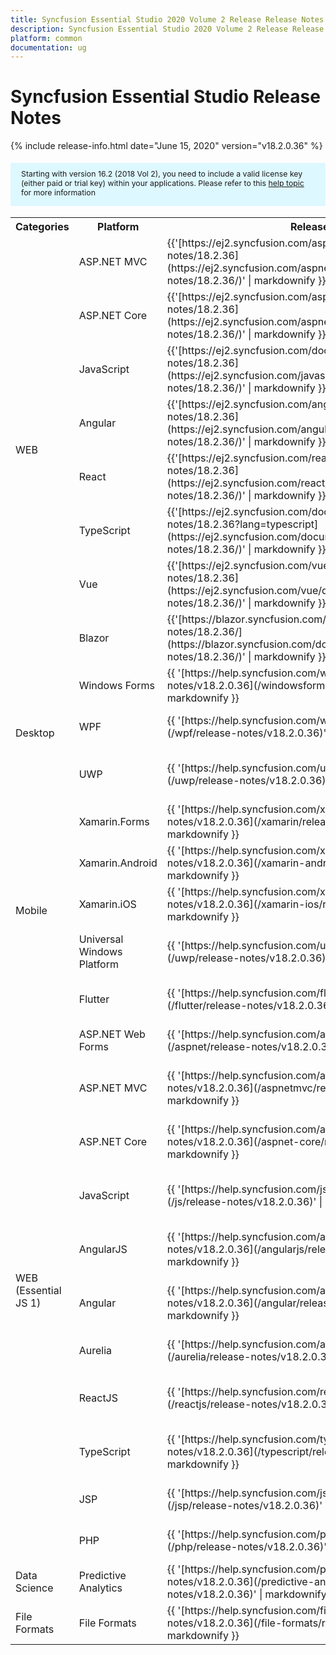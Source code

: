 ```yaml
---
title: Syncfusion Essential Studio 2020 Volume 2 Release Release Notes  
description: Syncfusion Essential Studio 2020 Volume 2 Release Release Notes  
platform: common
documentation: ug
---
```


# Syncfusion Essential Studio  Release Notes  

{% include release-info.html date="June 15, 2020"   version="v18.2.0.36" %} 

<style>
#license {
    font-size: .88em!important;
margin-top: 1.5em;     margin-bottom: 1.5em;
    background-color: #def8ff;
    padding: 10px 17px 14px;
}
</style>

<div id="license">
Starting with version 16.2 (2018 Vol 2), you need to include a valid license key (either paid or trial key) within your applications. 
Please refer to this <a href="/common/essential-studio/licensing/license-key">help topic</a> for more information 
</div>



<table>
<tr>
<th>
Categories</th><th>
Platform</th><th>
Release Notes</th><th>
Read Me</th></tr>
<tr>
<td rowspan="8">
WEB 
</td>
<td>
ASP.NET MVC
</td>
<td>{{'[https://ej2.syncfusion.com/aspnetmvc/documentation/release-notes/18.2.36](https://ej2.syncfusion.com/aspnetmvc/documentation/release-notes/18.2.36/)' | markdownify }}
</td>
<td>{{'[http://files2.syncfusion.com/Installs/v18.2.0.36/ReadMe/web/ASPMVC.html](http://files2.syncfusion.com/Installs/v18.2.0.36/ReadMe/web/ASPMVC.html)' | markdownify }}
</td>
</tr>
<tr>
<td>
ASP.NET Core	
</td>
<td>{{'[https://ej2.syncfusion.com/aspnetcore/documentation/release-notes/18.2.36](https://ej2.syncfusion.com/aspnetcore/documentation/release-notes/18.2.36/)' | markdownify }}
</td>
<td>{{'[http://files2.syncfusion.com/Installs/v18.2.0.36/ReadMe/web/ASPNETCORE.html](http://files2.syncfusion.com/Installs/v18.2.0.36/ReadMe/web/ASPNETCORE.html)' | markdownify }}
</td>
</tr>
<tr>
<td>
JavaScript
</td>
<td>{{'[https://ej2.syncfusion.com/documentation/release-notes/18.2.36](https://ej2.syncfusion.com/javascript/documentation/release-notes/18.2.36/)' | markdownify }}
</td>
<td>{{'[http://files2.syncfusion.com/Installs/v18.2.0.36/ReadMe/web/JavaScript.html](http://files2.syncfusion.com/Installs/v18.2.0.36/ReadMe/web/JavaScript.html)' | markdownify }}
</td>
</tr>
<tr>
<td>
Angular
</td>
<td>{{'[https://ej2.syncfusion.com/angular/documentation/release-notes/18.2.36](https://ej2.syncfusion.com/angular/documentation/release-notes/18.2.36/)' | markdownify }}
</td>
<td>{{'[http://files2.syncfusion.com/Installs/v18.2.0.36/ReadMe/web/Angular.html](http://files2.syncfusion.com/Installs/v18.2.0.36/ReadMe/web/Angular.html)' | markdownify }}
</td>
</tr>
<tr>
<td>
React
</td>
<td>{{'[https://ej2.syncfusion.com/react/documentation/release-notes/18.2.36](https://ej2.syncfusion.com/react/documentation/release-notes/18.2.36/)' | markdownify }}
</td>
<td>{{'[http://files2.syncfusion.com/Installs/v18.2.0.36/ReadMe/web/React.html](http://files2.syncfusion.com/Installs/v18.2.0.36/ReadMe/web/React.html)' | markdownify }}
</td>
</tr>
<tr>
<td>
TypeScript
</td>
<td>{{'[https://ej2.syncfusion.com/documentation/release-notes/18.2.36?lang=typescript](https://ej2.syncfusion.com/documentation/release-notes/18.2.36/)' | markdownify }}
</td>
<td>{{'[http://files2.syncfusion.com/Installs/v18.2.0.36/ReadMe/web/TypeScript.html](http://files2.syncfusion.com/Installs/v18.2.0.36/ReadMe/web/TypeScript.html)' | markdownify }}
</td>
</tr>
<tr>
<td>
Vue
</td>
<td>{{'[https://ej2.syncfusion.com/vue/documentation/release-notes/18.2.36](https://ej2.syncfusion.com/vue/documentation/release-notes/18.2.36/)' | markdownify }}
</td>
<td>{{'[http://files2.syncfusion.com/Installs/v18.2.0.36/ReadMe/web/Vue.html](http://files2.syncfusion.com/Installs/v18.2.0.36/ReadMe/web/Vue.html)' | markdownify }}
</td>
</tr>
<tr>
<td>
Blazor
</td>
<td>{{'[https://blazor.syncfusion.com/documentation/release-notes/18.2.36/](https://blazor.syncfusion.com/documentation/release-notes/18.2.36/)' | markdownify }}
</td>
<td>{{'[http://files2.syncfusion.com/Installs/v18.2.0.36/ReadMe/web/Blazor.html](http://files2.syncfusion.com/Installs/v18.2.0.36/ReadMe/web/Blazor.html)' | markdownify }}
</td>
</tr>
<tr>
<td rowspan="3">
Desktop
</td>
<td>
Windows Forms
</td>
<td>{{ '[https://help.syncfusion.com/windowsforms/release-notes/v18.2.0.36](/windowsforms/release-notes/v18.2.0.36)' | markdownify }}
</td>
<td>{{ '[http://files2.syncfusion.com/Installs/v18.2.0.36/ReadMe/WindowsForms.html](http://files2.syncfusion.com/Installs/v18.2.0.36/ReadMe/WindowsForms.html)' | markdownify }}
</td>
</tr>
<tr>
<td>
WPF
</td>
<td>{{ '[https://help.syncfusion.com/wpf/release-notes/v18.2.0.36](/wpf/release-notes/v18.2.0.36)' | markdownify }}
</td>
<td>{{ '[http://files2.syncfusion.com/Installs/v18.2.0.36/ReadMe/WPF.html](http://files2.syncfusion.com/Installs/v18.2.0.36/ReadMe/WPF.html)' | markdownify }}
</td>
</tr>
<tr>
<td>
UWP
</td>
<td>{{ '[https://help.syncfusion.com/uwp/release-notes/v18.2.0.36](/uwp/release-notes/v18.2.0.36)' | markdownify }}
</td>
<td>{{ '[http://files2.syncfusion.com/Installs/v18.2.0.36/ReadMe/UniversalWindows.html](http://files2.syncfusion.com/Installs/v18.2.0.36/ReadMe/UniversalWindows.html)' | markdownify }}
</td>
</tr>
<tr>
<td rowspan="5">
Mobile
</td>
<td>
Xamarin.Forms
</td>
<td>{{ '[https://help.syncfusion.com/xamarin/release-notes/v18.2.0.36](/xamarin/release-notes/v18.2.0.36)' | markdownify }}
</td>
<td>{{ '[http://files2.syncfusion.com/Installs/v18.2.0.36/ReadMe/Xamarin_Forms.html](http://files2.syncfusion.com/Installs/v18.2.0.36/ReadMe/Xamarin_Forms.html)' | markdownify }}
</td>
</tr>
<tr>
<td>
Xamarin.Android
</td>
<td>{{ '[https://help.syncfusion.com/xamarin-android/release-notes/v18.2.0.36](/xamarin-android/release-notes/v18.2.0.36)' | markdownify }}
</td>
<td>{{ '[http://files2.syncfusion.com/Installs/v18.2.0.36/ReadMe/Xamarin_Forms.html](http://files2.syncfusion.com/Installs/v18.2.0.36/ReadMe/Xamarin_Forms.html)' | markdownify }}
</td>
</tr>
<tr>
<td>
Xamarin.iOS
</td>
<td>{{ '[https://help.syncfusion.com/xamarin-ios/release-notes/v18.2.0.36](/xamarin-ios/release-notes/v18.2.0.36)' | markdownify }}
</td>
<td>{{ '[http://files2.syncfusion.com/Installs/v18.2.0.36/ReadMe/Xamarin_Forms.html](http://files2.syncfusion.com/Installs/v18.2.0.36/ReadMe/Xamarin_Forms.html)' | markdownify }}
</td>
</tr>
<tr>
<td>
Universal Windows Platform
</td>
<td>{{ '[https://help.syncfusion.com/uwp/release-notes/v18.2.0.36](/uwp/release-notes/v18.2.0.36)' | markdownify }}
</td>
<td>{{ '[http://files2.syncfusion.com/Installs/v18.2.0.36/ReadMe/UniversalWindows.html](http://files2.syncfusion.com/Installs/v18.2.0.36/ReadMe/UniversalWindows.html)' | markdownify }}
</td>
</tr>
<tr>
<td>
Flutter
</td>
<td>{{ '[https://help.syncfusion.com/flutter/release-notes/v18.2.0.36](/flutter/release-notes/v18.2.0.36)' | markdownify }}
</td>
<td>{{ '[http://files2.syncfusion.com/Installs/v18.2.0.36/ReadMe/Flutter.html](http://files2.syncfusion.com/Installs/v18.2.0.36/ReadMe/Flutter.html)' | markdownify }}
</td>
</tr>
<tr>
<td rowspan="11">
WEB (Essential JS 1)
</td>
<td>
ASP.NET Web Forms
</td>
<td>{{ '[https://help.syncfusion.com/aspnet/release-notes/v18.2.0.36](/aspnet/release-notes/v18.2.0.36)' | markdownify }}
</td>
<td>{{ '[http://files2.syncfusion.com/Installs/v18.2.0.36/ReadMe/essential-js1/ASP.html](http://files2.syncfusion.com/Installs/v18.2.0.36/ReadMe/essential-js1/ASP.html)' | markdownify }}
</td>
</tr>
<tr>
<td>
ASP.NET MVC
</td>
<td>{{ '[https://help.syncfusion.com/aspnetmvc/release-notes/v18.2.0.36](/aspnetmvc/release-notes/v18.2.0.36)' | markdownify }}
</td>
<td>{{ '[http://files2.syncfusion.com/Installs/v18.2.0.36/ReadMe/essential-js1/ASPMVC.html](http://files2.syncfusion.com/Installs/v18.2.0.36/ReadMe/essential-js1/ASPMVC.html)' | markdownify }}
</td>
</tr>
<tr>
<td>
ASP.NET Core
</td>
<td>{{ '[https://help.syncfusion.com/aspnet-core/release-notes/v18.2.0.36](/aspnet-core/release-notes/v18.2.0.36)' | markdownify }}
</td>
<td>
{{ '[http://files2.syncfusion.com/Installs/v18.2.0.36/ReadMe/essential-js1/ASPNETCORE.html](http://files2.syncfusion.com/Installs/v18.2.0.36/ReadMe/essential-js1/ASPNETCORE.html)' | markdownify }}
</td>
</tr>
<tr>
<td>
JavaScript
</td>
<td>{{ '[https://help.syncfusion.com/js/release-notes/v18.2.0.36](/js/release-notes/v18.2.0.36)' | markdownify }}
</td>
<td>{{ '[http://files2.syncfusion.com/Installs/v18.2.0.36/ReadMe/essential-js1/JavaScript.html](http://files2.syncfusion.com/Installs/v18.2.0.36/ReadMe/essential-js1/JavaScript.html)' | markdownify }}
</td>
</tr>
<tr>
<td>
AngularJS
</td>
<td>{{ '[https://help.syncfusion.com/angularjs/release-notes/v18.2.0.36](/angularjs/release-notes/v18.2.0.36)' | markdownify }}
</td>
<td>{{ '[http://files2.syncfusion.com/Installs/v18.2.0.36/ReadMe/essential-js1/AngularJS.html](http://files2.syncfusion.com/Installs/v18.2.0.36/ReadMe/essential-js1/AngularJS.html)' | markdownify }}
</td>
</tr>
<tr>
<td>
Angular
</td>
<td>{{ '[https://help.syncfusion.com/angular/release-notes/v18.2.0.36](/angular/release-notes/v18.2.0.36)' | markdownify }}
</td>
<td>{{ '[http://files2.syncfusion.com/Installs/v18.2.0.36/ReadMe/essential-js1/Angular.html](http://files2.syncfusion.com/Installs/v18.2.0.36/ReadMe/essential-js1/Angular.html)' | markdownify }}
</td>
</tr>
<tr>
<td>
Aurelia
</td>
<td>{{ '[https://help.syncfusion.com/aurelia/release-notes/v18.2.0.36](/aurelia/release-notes/v18.2.0.36)' | markdownify }}
</td>
<td>{{ '[http://files2.syncfusion.com/Installs/v18.2.0.36/ReadMe/essential-js1/Aurelia.html](http://files2.syncfusion.com/Installs/v18.2.0.36/ReadMe/essential-js1/Aurelia.html)' | markdownify }}
</td>
</tr>
<tr>
<td>
ReactJS
</td>
<td>{{ '[https://help.syncfusion.com/reactjs/release-notes/v18.2.0.36](/reactjs/release-notes/v18.2.0.36)' | markdownify }}
</td>
<td>{{ '[http://files2.syncfusion.com/Installs/v18.2.0.36/ReadMe/essential-js1/ReactJS.html](http://files2.syncfusion.com/Installs/v18.2.0.36/ReadMe/essential-js1/ReactJS.html)' | markdownify }}
</td>
</tr>
<tr>
<td>
TypeScript
</td>
<td>{{ '[https://help.syncfusion.com/typescript/release-notes/v18.2.0.36](/typescript/release-notes/v18.2.0.36)' | markdownify }}
</td>
<td>{{ '[http://files2.syncfusion.com/Installs/v18.2.0.36/ReadMe/essential-js1/TypeScript.html](http://files2.syncfusion.com/Installs/v18.2.0.36/ReadMe/essential-js1/TypeScript.html)' | markdownify }}
</td>
</tr>
<tr>
<td>
JSP
</td>
<td>{{ '[https://help.syncfusion.com/jsp/release-notes/v18.2.0.36](/jsp/release-notes/v18.2.0.36)' | markdownify }}
</td>
<td>{{ '[http://files2.syncfusion.com/Installs/v18.2.0.36/ReadMe/essential-js1/JSP.html](http://files2.syncfusion.com/Installs/v18.2.0.36/ReadMe/essential-js1/JSP.html)' | markdownify }}
</td>
</tr>
<tr>
<td>
PHP
</td>
<td>{{ '[https://help.syncfusion.com/php/release-notes/v18.2.0.36](/php/release-notes/v18.2.0.36)' | markdownify }}
</td>
<td>{{ '[http://files2.syncfusion.com/Installs/v18.2.0.36/ReadMe/essential-js1/PHP.html](http://files2.syncfusion.com/Installs/v18.2.0.36/ReadMe/essential-js1/PHP.html)' | markdownify }}
</td>
</tr>
<tr>
<td>
Data Science
</td>
<td>
Predictive Analytics
</td>
<td>{{ '[https://help.syncfusion.com/predictive-analytics/release-notes/v18.2.0.36](/predictive-analytics/release-notes/v18.2.0.36)' | markdownify }}
</td>
<td>
</td>
</tr>
<tr>
<td>
File Formats
</td>
<td>
File Formats
</td>
<td>{{ '[https://help.syncfusion.com/file-formats/release-notes/v18.2.0.36](/file-formats/release-notes/v18.2.0.36)' | markdownify }}
</td>
<td>
</td>
</tr>
</table>